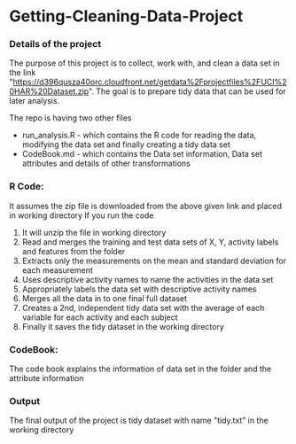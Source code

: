 Getting-Cleaning-Data-Project
=============================

### Details of the project
The purpose of this project is to collect, work with, and clean a data set in the link "https://d396qusza40orc.cloudfront.net/getdata%2Fprojectfiles%2FUCI%20HAR%20Dataset.zip".
The goal is to prepare tidy data that can be used for later analysis.

The repo is having two other files
* run_analysis.R - which contains the R code for reading the data, modifying the data set and finally creating a tidy data set
* CodeBook.md - which contains the Data set information, Data set attributes and details of other transformations

### R Code:
It assumes the zip file is downloaded from the above given link and placed in working directory
If you run the code
1. It will unzip the file in working directory
2. Read and merges the training and test data sets of X, Y, activity labels and features from the folder
3. Extracts only the measurements on the mean and standard deviation for each measurement
4. Uses descriptive activity names to name the activities in the data set
5. Appropriately labels the data set with descriptive activity names
6. Merges all the data in to one final full dataset
7. Creates a 2nd, independent tidy data set with the average of each variable for each activity and each subject
8. Finally it saves the tidy dataset in the working directory

### CodeBook:
The code book explains the information of data set in the folder and the attribute information

### Output
The final output of the project is tidy dataset with name "tidy.txt" in the working directory


